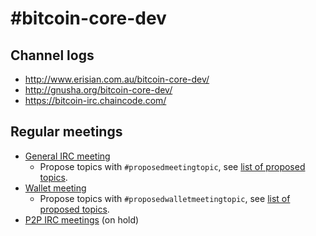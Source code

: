 # #bitcoin-core-dev

## Channel logs

- http://www.erisian.com.au/bitcoin-core-dev/
- http://gnusha.org/bitcoin-core-dev/
- https://bitcoin-irc.chaincode.com/

## Regular meetings

- [General IRC meeting](General-IRC-meeting)
  - Propose topics with `#proposedmeetingtopic`, see [list of proposed topics](http://gnusha.org/bitcoin-core-dev/proposedmeetingtopics.txt).
- [Wallet meeting](https://github.com/bitcoin-core/bitcoin-devwiki/wiki/Wallet-Current-Priorities-and-IRC-meetings)
  - Propose topics with `#proposedwalletmeetingtopic`, see [list of proposed topics](http://gnusha.org/bitcoin-core-dev/proposedwalletmeetingtopics.txt).
- [P2P IRC meetings](P2P-IRC-meetings) (on hold)
